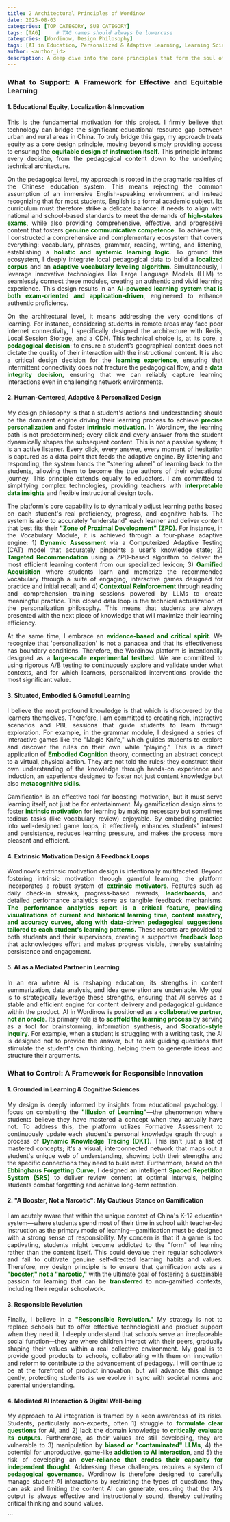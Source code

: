 ```yaml
---
title: 2 Architectural Principles of Wordinow
date: 2025-08-03
categories: [TOP_CATEGORY, SUB_CATEGORY]
tags: [TAG]     # TAG names should always be lowercase
categories: [Wordinow, Design Philosophy]
tags: [AI in Education, Personalized & Adaptive Learning, Learning Sciences, Educational Equity, Generative AI, Gamification, Localized Corpus Construction, Pedagogical Governance of AI]
author: <author_id>        
description: A deep dive into the core principles that form the soul of Wordinow, guiding its mission to deliver a truly equitable, personalized, and responsible learning experience for every student.
---
```

<div style="text-align: justify;">

<h3>What to Support: A Framework for Effective and Equitable Learning</h3>

<h4>1. Educational Equity, Localization & Innovation</h4>

<p>This is the fundamental motivation for this project. I firmly believe that technology can bridge the significant educational resource gap between urban and rural areas in China. To truly bridge this gap, my approach treats equity as a core design principle, moving beyond simply providing access to ensuring the <strong style="color: #006400;">equitable design of instruction itself</strong>. This principle informs every decision, from the pedagogical content down to the underlying technical architecture.</p>

<p>On the pedagogical level, my approach is rooted in the pragmatic realities of the Chinese education system. This means rejecting the common assumption of an immersive English-speaking environment and instead recognizing that for most students, English is a formal academic subject. Its curriculum must therefore strike a delicate balance: it needs to align with national and school-based standards to meet the demands of <strong style="color: #006400;">high-stakes exams</strong>, while also providing comprehensive, effective, and progressive content that fosters <strong style="color: #006400;">genuine communicative competence</strong>. To achieve this, I constructed a comprehensive and complementary ecosystem that covers everything: vocabulary, phrases, grammar, reading, writing, and listening, establishing a <strong style="color: #006400;">holistic and systemic learning logic</strong>. To ground this ecosystem, I deeply integrate local pedagogical data to build a <strong style="color: #006400;">localized corpus</strong> and an <strong style="color: #006400;">adaptive vocabulary leveling algorithm</strong>. Simultaneously, I leverage innovative technologies like Large Language Models (LLM) to seamlessly connect these modules, creating an authentic and vivid learning experience. This design results in an <strong style="color: #006400;">AI-powered learning system that is both exam-oriented and application-driven</strong>, engineered to enhance authentic proficiency.</p>

<p>On the architectural level, it means addressing the very conditions of learning. For instance, considering students in remote areas may face poor internet connectivity, I specifically designed the architecture with Redis, Local Session Storage, and a CDN. This technical choice is, at its core, a <strong style="color: #006400;">pedagogical decision</strong>: to ensure a student’s geographical context does not dictate the quality of their interaction with the instructional content. It is also a critical design decision for the <strong style="color: #006400;">learning experience</strong>, ensuring that intermittent connectivity does not fracture the pedagogical flow, and a <strong style="color: #006400;">data integrity decision</strong>, ensuring that we can reliably capture learning interactions even in challenging network environments.</p>

<h4>2. Human-Centered, Adaptive & Personalized Design</h4>

<p>My design philosophy is that a student's actions and understanding should be the dominant engine driving their learning process to achieve <strong style="color: #006400;">precise personalization</strong> and foster <strong style="color: #006400;">intrinsic motivation</strong>. In Wordinow, the learning path is not predetermined; every click and every answer from the student dynamically shapes the subsequent content. This is not a passive system; it is an active listener. Every click, every answer, every moment of hesitation is captured as a data point that feeds the adaptive engine. By listening and responding, the system hands the "steering wheel" of learning back to the students, allowing them to become the true authors of their educational journey. This principle extends equally to educators. I am committed to simplifying complex technologies, providing teachers with <strong style="color: #006400;">interpretable data insights</strong> and flexible instructional design tools.</p>

<p>The platform's core capability is to dynamically adjust learning paths based on each student's real proficiency, progress, and cognitive habits. The system is able to accurately "understand" each learner and deliver content that best fits their <strong style="color: #006400;">"Zone of Proximal Development" (ZPD)</strong>. For instance, in the Vocabulary Module, it is achieved through a four-phase adaptive engine: 1) <strong style="color: #006400;">Dynamic Assessment</strong> via a Computerized Adaptive Testing (CAT) model that accurately pinpoints a user's knowledge state; 2) <strong style="color: #006400;">Targeted Recommendation</strong> using a ZPD-based algorithm to deliver the most efficient learning content from our specialized lexicon; 3) <strong style="color: #006400;">Gamified Acquisition</strong> where students learn and memorize the recommended vocabulary through a suite of engaging, interactive games designed for practice and initial recall; and 4) <strong style="color: #006400;">Contextual Reinforcement</strong> through reading and comprehension training sessions powered by LLMs to create meaningful practice. This closed data loop is the technical actualization of the personalization philosophy. This means that students are always presented with the next piece of knowledge that will maximize their learning efficiency.</p>

<p>At the same time, I embrace an <strong style="color: #006400;">evidence-based and critical spirit</strong>. We recognize that 'personalization' is not a panacea and that its effectiveness has boundary conditions. Therefore, the Wordinow platform is intentionally designed as a <strong style="color: #006400;">large-scale experimental testbed</strong>. We are committed to using rigorous A/B testing to continuously explore and validate under what contexts, and for which learners, personalized interventions provide the most significant value.</p>

<h4>3. Situated, Embodied & Gameful Learning</h4>
<p>I believe the most profound knowledge is that which is discovered by the learners themselves. Therefore, I am committed to creating rich, interactive scenarios and PBL sessions that guide students to learn through exploration. For example, in the grammar module, I designed a series of interactive games like the "Magic Knife," which guides students to explore and discover the rules on their own while "playing." This is a direct application of <strong style="color: #006400;">Embodied Cognition</strong> theory, connecting an abstract concept to a virtual, physical action. They are not told the rules; they construct their own understanding of the knowledge through hands-on experience and induction, an experience designed to foster not just content knowledge but also <strong style="color: #006400;">metacognitive skills</strong>.</p>

<p>Gamification is an effective tool for boosting motivation, but it must serve learning itself, not just be for entertainment. My gamification design aims to foster <strong style="color: #006400;">intrinsic motivation</strong> for learning by making necessary but sometimes tedious tasks (like vocabulary review) enjoyable. By embedding practice into well-designed game loops, it effectively enhances students' interest and persistence, reduces learning pressure, and makes the process more pleasant and efficient.</p>

<h4>4. Extrinsic Motivation Design & Feedback Loops</h4>
<p>Wordinow’s extrinsic motivation design is intentionally multifaceted. Beyond fostering intrinsic motivation through gameful learning, the platform incorporates a robust system of <strong style="color: #006400;">extrinsic motivators</strong>. Features such as daily check-in streaks, progress-based rewards, <strong style="color: #006400;">leaderboards,</strong> and detailed performance analytics serve as tangible feedback mechanisms. <strong style="color: #006400;">The performance analytics report is a critical feature, providing visualizations of current and historical learning time, content mastery, and accuracy curves, along with data-driven pedagogical suggestions tailored to each student's learning patterns.</strong> These reports are provided to both students and their supervisors, creating a supportive <strong style="color: #006400;">feedback loop</strong> that acknowledges effort and makes progress visible, thereby sustaining persistence and engagement.</p>

<h4>5. AI as a Mediated Partner in Learning</h4>
<p>In an era where AI is reshaping education, its strengths in content summarization, data analysis, and idea generation are undeniable. My goal is to strategically leverage these strengths, ensuring that AI serves as a stable and efficient engine for content delivery and pedagogical guidance within the product. AI in Wordinow is positioned as a <strong style="color: #006400;">collaborative partner, not an oracle</strong>. Its primary role is to <strong style="color: #006400;">scaffold the learning process</strong> by serving as a tool for brainstorming, information synthesis, and <strong style="color: #006400;">Socratic-style inquiry</strong>. For example, when a student is struggling with a writing task, the AI is designed not to provide the answer, but to ask guiding questions that stimulate the student's own thinking, helping them to generate ideas and structure their arguments.</p>

<h3>What to Control: A Framework for Responsible Innovation</h3>

<h4>1. Grounded in Learning & Cognitive Sciences</h4>
<p>My design is deeply informed by insights from educational psychology. I focus on combating the <strong style="color: #006400;">"Illusion of Learning"</strong>—the phenomenon where students believe they have mastered a concept when they actually have not. To address this, the platform utilizes Formative Assessment to continuously update each student's personal knowledge graph through a process of <strong style="color: #006400;">Dynamic Knowledge Tracing (DKT)</strong>. This isn't just a list of mastered concepts; it's a visual, interconnected network that maps out a student's unique web of understanding, showing both their strengths and the specific connections they need to build next. Furthermore, based on the <strong style="color: #006400;">Ebbinghaus Forgetting Curve</strong>, I designed an intelligent <strong style="color: #006400;">Spaced Repetition System (SRS)</strong> to deliver review content at optimal intervals, helping students combat forgetting and achieve long-term retention.</p>

<h4>2. "A Booster, Not a Narcotic": My Cautious Stance on Gamification</h4>
<p>I am acutely aware that within the unique context of China's K-12 education system—where students spend most of their time in school with teacher-led instruction as the primary mode of learning—gamification must be designed with a strong sense of responsibility. My concern is that if a game is too captivating, students might become addicted to the "form" of learning rather than the content itself. This could devalue their regular schoolwork and fail to cultivate genuine self-directed learning habits and values. Therefore, my design principle is to ensure that gamification acts as a <strong style="color: #006400;">"booster," not a "narcotic,"</strong> with the ultimate goal of fostering a sustainable passion for learning that can be <strong style="color: #006400;">transferred</strong> to non-gamified contexts, including their regular schoolwork.</p>

<h4>3. Responsible Revolution</h4>
<p>Finally, I believe in a <strong style="color: #006400;">"Responsible Revolution."</strong> My strategy is not to replace schools but to offer effective technological and product support when they need it. I deeply understand that schools serve an irreplaceable social function—they are where children interact with their peers, gradually shaping their values within a real collective environment. My goal is to provide good products to schools, collaborating with them on innovation and reform to contribute to the advancement of pedagogy. I will continue to be at the forefront of product innovation, but will advance this change gently, protecting students as we evolve in sync with societal norms and parental understanding.</p>

<h4>4. Mediated AI Interaction & Digital Well-being</h4>
<p>My approach to AI integration is framed by a keen awareness of its risks. Students, particularly non-experts, often 1) struggle to <strong style="color: #006400;">formulate clear questions</strong> for AI, and 2) lack the domain knowledge to <strong style="color: #006400;">critically evaluate its outputs</strong>. Furthermore, as their values are still developing, they are vulnerable to 3) manipulation by <strong style="color: #006400;">biased or "contaminated" LLMs</strong>, 4) the potential for unproductive, game-like <strong style="color: #006400;">addiction to AI interaction</strong>, and 5) the risk of developing an <strong style="color: #006400;">over-reliance that erodes their capacity for independent thought</strong>. Addressing these challenges requires a system of <strong style="color: #006400;">pedagogical governance</strong>. Wordinow is therefore designed to carefully manage student-AI interactions by restricting the types of questions they can ask and limiting the content AI can generate, ensuring that the AI’s output is always effective and instructionally sound, thereby cultivating critical thinking and sound values.</p>

</div>```
